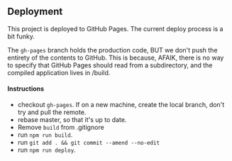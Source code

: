 ## Deployment

This project is deployed to GitHub Pages. The current deploy process is a bit funky.

The `gh-pages` branch holds the production code, BUT we don't push the entirety of the contents to GitHub. This is because, AFAIK, there is no way to specify that GitHub Pages should read from a subdirectory, and the compiled application lives in /build.

#### Instructions

- checkout `gh-pages`. If on a new machine, create the local branch, don't try and pull the remote.
- rebase master, so that it's up to date.
- Remove `build` from .gitignore
- run `npm run build`.
- run `git add . && git commit --amend --no-edit`
- run `npm run deploy`.
